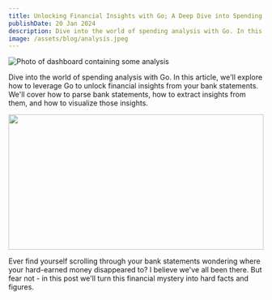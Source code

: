 ```yaml
---
title: Unlocking Financial Insights with Go; A Deep Dive into Spending Analysis.
publishDate: 20 Jan 2024
description: Dive into the world of spending analysis with Go. In this article, we'll explore how to leverage Go to unlock financial insights from your bank statements. We'll cover how to parse bank statements, how to extract insights from them, and how to visualize those insights.
image: /assets/blog/analysis.jpeg
---
```


![Photo of dashboard containing some analysis](/assets/blog/analysis.jpeg)

Dive into the world of spending analysis with Go. In this article, we'll explore how to leverage Go to unlock financial insights from your bank statements. We'll cover how to parse bank statements, how to extract insights from them, and how to visualize those insights.

<div style="width:100%;height:0;padding-bottom:53%;position:relative;"><img src="https://media2.giphy.com/media/v1.Y2lkPTc5MGI3NjExNnlyZnNxY2hsNjNwNWNlZjF1OW5wNWs1cmR1ZmI5bThkdGluNGJuZCZlcD12MV9pbnRlcm5hbF9naWZfYnlfaWQmY3Q9Zw/d3MMyApsVs3Vpuvu/giphy.gif" width="100%" height="100%" style="position:absolute" frameBorder="0" class="giphy-embed" allowFullScreen></img></div>


Ever find yourself scrolling through your bank statements wondering where your hard-earned money disappeared to? I believe we've all been there. But fear not - in this post we'll turn this financial mystery into hard facts and figures.
